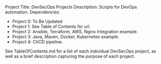 Project Title: DevSecOps Projects
Description: Scripts for DevOps automation.
Dependencies: 
- Project 0: To Be Updated
- Project 1: See Table of Contents for url.
- Project 2: Ansible, Terraform, AWS, Nginx Integration example.
- Project 3: Java, Maven, Docker, Kubernetes example.
- Project 4: CI/CD pipeline.

See TableOfContents.md for a list of each individual DevSecOps project, as well as a brief description capturing the purpose of each project.
